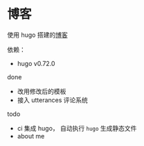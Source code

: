# 博客
使用 hugo 搭建的[博客](www.icewater.xyz)

依赖：
- hugo v0.72.0

done
- 改用修改后的模板
- 接入 utterances 评论系统

todo
- ci 集成 hugo， 自动执行 `hugo` 生成静态文件
- about me